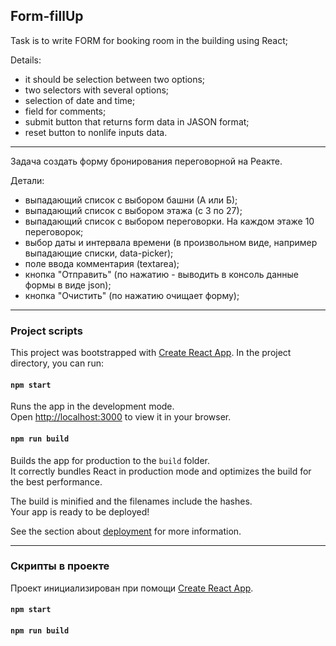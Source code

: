 ## Form-fillUp
Task is to write FORM for booking room in the building using React;

Details:
* it should be selection between two options;
* two selectors with several options;
* selection of date and time;
* field for comments;
* submit button that returns form data in JASON format;
* reset button to nonlife inputs data.

***
Задача создать форму бронирования переговорной на Реакте.

Детали:
* выпадающий список с выбором башни (А или Б);
* выпадающий список с выбором этажа (с 3 по 27);
* выпадающий список с выбором переговорки. На каждом этаже 10 переговорок;
* выбор даты и интервала времени (в произвольном виде, например выпадающие списки, data-picker);
* поле ввода комментария (textarea);
* кнопка "Отправить" (по нажатию - выводить в консоль данные формы в виде json);
* кнопка "Очистить" (по нажатию очищает форму);

***

### Project scripts
This project was bootstrapped with [Create React App](https://github.com/facebook/create-react-app).
In the project directory, you can run:

#### `npm start`

Runs the app in the development mode.\
Open [http://localhost:3000](http://localhost:3000) to view it in your browser.


#### `npm run build`

Builds the app for production to the `build` folder.\
It correctly bundles React in production mode and optimizes the build for the best performance.

The build is minified and the filenames include the hashes.\
Your app is ready to be deployed!

See the section about [deployment](https://facebook.github.io/create-react-app/docs/deployment) for more information.

***

### Скрипты в проекте
Проект инициализирован при помощи [Create React App](https://github.com/facebook/create-react-app).
#### `npm start`
#### `npm run build`
